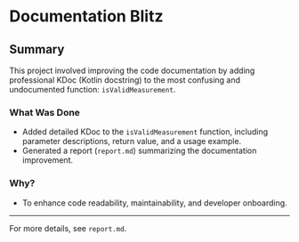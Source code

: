 # Documentation Blitz

## Summary

This project involved improving the code documentation by adding professional KDoc (Kotlin docstring) to the most confusing and undocumented function: `isValidMeasurement`.

### What Was Done
- Added detailed KDoc to the `isValidMeasurement` function, including parameter descriptions, return value, and a usage example.
- Generated a report (`report.md`) summarizing the documentation improvement.

### Why?
- To enhance code readability, maintainability, and developer onboarding.

---

For more details, see `report.md`. 